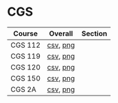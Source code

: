 # CGS

| Course | Overall | Section |
| ------ | ------- | ------- |
| CGS 112 | [csv](https://github.com/UCSD-Historical-Enrollment-Data/2024Summer1/blob/main/overall/CGS%20112.csv), [png](https://raw.githubusercontent.com/UCSD-Historical-Enrollment-Data/2024Summer1/main/plot_overall/CGS%20112.png) |  |
| CGS 119 | [csv](https://github.com/UCSD-Historical-Enrollment-Data/2024Summer1/blob/main/overall/CGS%20119.csv), [png](https://raw.githubusercontent.com/UCSD-Historical-Enrollment-Data/2024Summer1/main/plot_overall/CGS%20119.png) |  |
| CGS 120 | [csv](https://github.com/UCSD-Historical-Enrollment-Data/2024Summer1/blob/main/overall/CGS%20120.csv), [png](https://raw.githubusercontent.com/UCSD-Historical-Enrollment-Data/2024Summer1/main/plot_overall/CGS%20120.png) |  |
| CGS 150 | [csv](https://github.com/UCSD-Historical-Enrollment-Data/2024Summer1/blob/main/overall/CGS%20150.csv), [png](https://raw.githubusercontent.com/UCSD-Historical-Enrollment-Data/2024Summer1/main/plot_overall/CGS%20150.png) |  |
| CGS 2A | [csv](https://github.com/UCSD-Historical-Enrollment-Data/2024Summer1/blob/main/overall/CGS%202A.csv), [png](https://raw.githubusercontent.com/UCSD-Historical-Enrollment-Data/2024Summer1/main/plot_overall/CGS%202A.png) |  |

